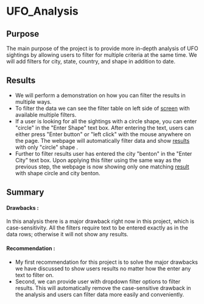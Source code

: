 # UFO_Analysis
## Purpose 
The main purpose of the project is to provide more in-depth analysis of UFO sightings by allowing users to filter for multiple criteria at the same time. We will add filters for city, state, country, and shape in addition to date. 

## Results
- We will perform a demonstration on how you can filter the results in multiple ways.
- To filter the data we can see the filter table on left side of [screen](https://drive.google.com/file/d/1PoAC8xJzqteZjIOmeq5i5wWfJp0jW7Jz/view?usp=sharing) with available multiple filters. 
- If a user is looking for all the sightings with a circle shape, you can enter "circle" in the "Enter Shape" text box. After entering the text, users can either press "Enter button"  or "left click" with the mouse anywhere on the page. The webpage will automatically filter data and show [results](https://drive.google.com/file/d/1FxDSFpJg0qzMROgveXLaBMT1TICuOJF3/view?usp=sharing) with only "circle" shape . 
- Further to filter results user has entered the city "benton" in the "Enter City" text box. Upon applying this filter using the same way as the previous step, the webpage is now showing only one matching [result](https://drive.google.com/file/d/1Wbr7YcnEbODQ-ssWDIeCOONyBM5wWjHs/view?usp=sharing) with shape circle and city benton. 

## Summary
#### Drawbacks :
In this analysis there is a major drawback right now in this project, which is case-sensitivity. All the filters require text to be entered exactly as in the data rows; otherwise it will not show any results.
#### Recommendation :
- My first recommendation for this project is to solve the major drawbacks we have discussed to show users results no matter how the enter any text to filter on.
- Second, we can provide user with dropdown filter options to filter results. This will automatically remove the case-sensitive drawback in the analysis and users can filter data more easily and conveniently.
